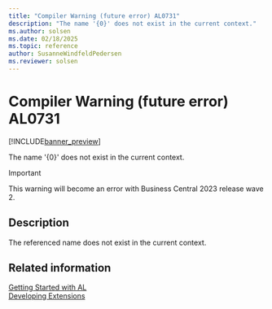 ```yaml
---
title: "Compiler Warning (future error) AL0731"
description: "The name '{0}' does not exist in the current context."
ms.author: solsen
ms.date: 02/18/2025
ms.topic: reference
author: SusanneWindfeldPedersen
ms.reviewer: solsen
---
```

[//]: # (START>DO_NOT_EDIT)
[//]: # (IMPORTANT:Do not edit any of the content between here and the END>DO_NOT_EDIT.)
[//]: # (Any modifications should be made in the .xml files in the ModernDev repo.)
# Compiler Warning (future error) AL0731

[!INCLUDE[banner_preview](../includes/banner_preview.md)]

The name '{0}' does not exist in the current context.


> [!IMPORTANT]
> This warning will become an error with Business Central 2023 release wave 2.  

## Description
The referenced name does not exist in the current context.  

[//]: # (IMPORTANT: END>DO_NOT_EDIT)
## Related information  
[Getting Started with AL](../devenv-get-started.md)  
[Developing Extensions](../devenv-dev-overview.md)  